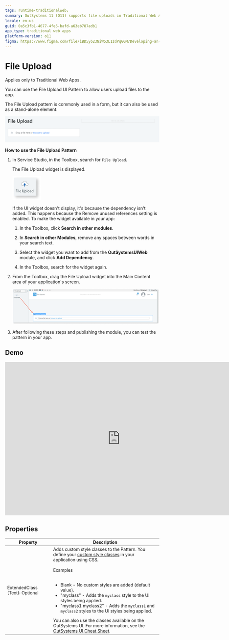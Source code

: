 ```yaml
---
tags: runtime-traditionalweb; 
summary: OutSystems 11 (O11) supports file uploads in Traditional Web Apps through a File Upload UI Pattern, enabling users to add files to applications.
locale: en-us
guid: 0a5c3fb1-4677-4fe5-bafd-a63eb787adb1
app_type: traditional web apps
platform-version: o11
figma: https://www.figma.com/file/iBD5yo23NiW53L1zdPqGGM/Developing-an-Application?type=design&node-id=232%3A0&mode=design&t=KpVEJMvnBwiukqql-1
---
```


# File Upload

<div class="info" markdown="1">

Applies only to Traditional Web Apps.

</div>

You can use the File Upload UI Pattern to allow users upload files to the app.

The File Upload pattern is commonly used in a form, but it can also be used as a stand-alone element.

![Screenshot of the File Upload UI Pattern in a Traditional Web App](images/fileupload-image-1.png "File Upload UI Pattern")

**How to use the File Upload Pattern**

1. In Service Studio, in the Toolbox, search for `File Upload`.

    The File Upload widget is displayed.

    ![Image showing the File Upload widget in the Service Studio toolbox](images/fileupload-image-3.png "File Upload Widget in Service Studio")

    If the UI widget doesn't display, it's because the dependency isn't added. This happens because the Remove unused references setting is enabled. To make the widget available in your app:

    1. In the Toolbox, click **Search in other modules**.

    1. In **Search in other Modules**, remove any spaces between words in your search text.
    
    1. Select the widget you want to add from the **OutSystemsUIWeb** module, and click **Add Dependency**. 
    
    1. In the Toolbox, search for the widget again.

1. From the Toolbox, drag the File Upload widget into the Main Content area of your application's screen.

    ![Illustration of dragging the File Upload widget into the Main Content area of an application screen](images/fileupload-image-4.png "Dragging File Upload Widget")

1. After following these steps and publishing the module, you can test the pattern in your app. 

## Demo

<iframe width="750" height="500" src="https://www.youtube.com/embed/l0YPl_3ya9s" frameborder="0" allow="accelerometer; autoplay; encrypted-media; gyroscope; picture-in-picture" allowfullscreen="allowfullscreen"></iframe>

## Properties

| **Property** | **Description** |
|---|---|
| ExtendedClass (Text): Optional | Adds custom style classes to the Pattern. You define your [custom style classes](../../../../look-feel/css.md) in your application using CSS.<br/><br/>Examples<br/><br/><ul><li>Blank - No custom styles are added (default value).</li><li>"myclass" - Adds the ``myclass`` style to the UI styles being applied.</li><li>"myclass1 myclass2" - Adds the ``myclass1`` and ``myclass2`` styles to the UI styles being applied. </li></ul>You can also use the classes available on the OutSystems UI. For more information, see the [OutSystems UI Cheat Sheet](https://outsystemsui.outsystems.com/OutSystemsUIWebsite/CheatSheet). |
